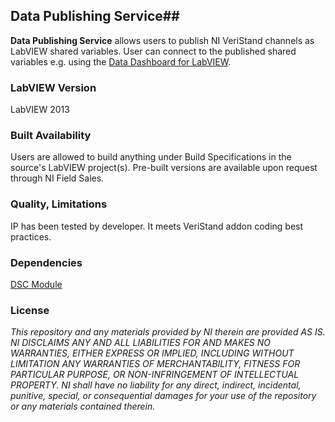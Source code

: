 ## Data Publishing Service##

**Data Publishing Service**  allows users to publish NI VeriStand channels as LabVIEW shared variables. User can connect to the published shared variables e.g. using the [Data Dashboard for LabVIEW](https://decibel.ni.com/content/docs/DOC-19387).

### LabVIEW Version ###

LabVIEW 2013

### Built Availability ###

Users are allowed to build anything under Build Specifications in the source's LabVIEW project(s).  Pre-built versions are available upon request through NI Field Sales. 

### Quality, Limitations ###

IP has been tested by developer. It meets VeriStand addon coding best practices.

### Dependencies ###
[DSC Module](http://www.ni.com/labview/labviewdsc/)

### License ###

*This repository and any materials provided by NI therein are provided AS IS. NI DISCLAIMS ANY AND ALL LIABILITIES FOR AND MAKES NO WARRANTIES, EITHER EXPRESS OR IMPLIED, INCLUDING WITHOUT LIMITATION ANY WARRANTIES OF MERCHANTABILITY, FITNESS FOR  PARTICULAR PURPOSE, OR NON-INFRINGEMENT OF INTELLECTUAL PROPERTY. NI shall have no liability for any direct, indirect, incidental, punitive, special, or consequential damages for your use of the repository or any materials contained therein.*